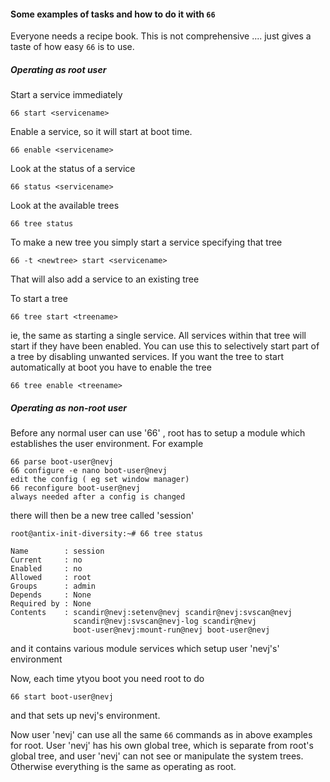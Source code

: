 #### Some examples of tasks and how to do it with `66` ####
Everyone needs a recipe book.  This is not comprehensive .... just gives a taste of how easy `66` is to use.

##### Operating as root user #####

Start a service immediately
```
66 start <servicename>
```

Enable a service, so it will start at boot time.
```
66 enable <servicename>
```

Look at the status of a service
```
66 status <servicename>
```

Look at the available trees
```
66 tree status
```

To make a new tree you simply start a service specifying that tree
```
66 -t <newtree> start <servicename>
```
That will also add a service to an existing tree

To start a tree
```
66 tree start <treename>
```
ie, the same as starting a single service. All services within that tree will start if they have been enabled. You can use this to selectively start part of a tree by disabling unwanted services. If you want the tree to start automatically at boot 
you have to enable the tree
```
66 tree enable <treename>
```


##### Operating as non-root user #####
Before any normal user can use '66' , root has to setup a module which establishes 
the user environment. For example
```
66 parse boot-user@nevj
66 configure -e nano boot-user@nevj
edit the config ( eg set window manager)
66 reconfigure boot-user@nevj
always needed after a config is changed
```
there will then be a new tree called 'session'
```
root@antix-init-diversity:~# 66 tree status

Name        : session
Current     : no
Enabled     : no
Allowed     : root
Groups      : admin
Depends     : None
Required by : None
Contents    : scandir@nevj:setenv@nevj scandir@nevj:svscan@nevj
              scandir@nevj:svscan@nevj-log scandir@nevj
              boot-user@nevj:mount-run@nevj boot-user@nevj
```
and it contains various module services which setup user 'nevj's' environment

Now, each time ytyou boot you need root to do
```
66 start boot-user@nevj
```
and that sets up nevj's environment.

Now user 'nevj' can use all the same `66` commands as in above examples for root.
User 'nevj' has his  own global tree, which is separate from root's global tree, and user 'nevj' can not see or manipulate the system trees.
Otherwise everything is the same as operating as root.
